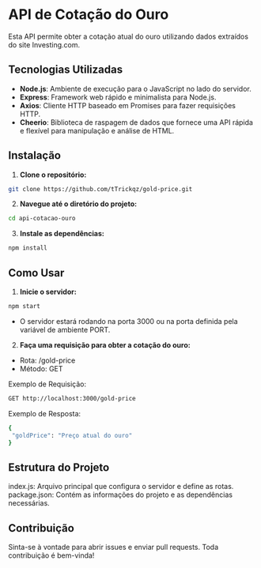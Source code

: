 # API de Cotação do Ouro

Esta API permite obter a cotação atual do ouro utilizando dados extraídos do site Investing.com.

## Tecnologias Utilizadas

- **Node.js**: Ambiente de execução para o JavaScript no lado do servidor.
- **Express**: Framework web rápido e minimalista para Node.js.
- **Axios**: Cliente HTTP baseado em Promises para fazer requisições HTTP.
- **Cheerio**: Biblioteca de raspagem de dados que fornece uma API rápida e flexível para manipulação e análise de HTML.

## Instalação

1. **Clone o repositório:**
```bash
git clone https://github.com/tTrickqz/gold-price.git
```
2. **Navegue até o diretório do projeto:**
```bash
cd api-cotacao-ouro
```
3. **Instale as dependências:**
```bash
npm install
```  
## Como Usar

1. **Inicie o servidor:**
```bash
npm start
```
- O servidor estará rodando na porta 3000 ou na porta definida pela variável de ambiente PORT.

2. **Faça uma requisição para obter a cotação do ouro:**
- Rota: /gold-price
- Método: GET

Exemplo de Requisição:
   ```bash
GET http://localhost:3000/gold-price
```
Exemplo de Resposta:
   ```bash
{
    "goldPrice": "Preço atual do ouro"
}
```
## Estrutura do Projeto

index.js: Arquivo principal que configura o servidor e define as rotas.<br>
package.json: Contém as informações do projeto e as dependências necessárias.

## Contribuição

Sinta-se à vontade para abrir issues e enviar pull requests. Toda contribuição é bem-vinda!
